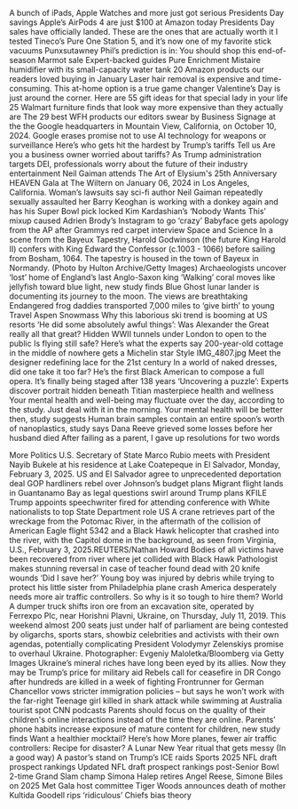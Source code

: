 
A bunch of iPads, Apple Watches and more just got serious Presidents Day savings
Apple’s AirPods 4 are just $100 at Amazon today
Presidents Day sales have officially landed. These are the ones that are actually worth it
I tested Tineco’s Pure One Station 5, and it’s now one of my favorite stick vacuums
Punxsutawney Phil’s prediction is in: You should shop this end-of-season Marmot sale
Expert-backed guides
Pure Enrichment Mistaire humidifier with its small-capacity water tank
20 Amazon products our readers loved buying in January
Laser hair removal is expensive and time-consuming. This at-home option is a true game changer
Valentine’s Day is just around the corner. Here are 55 gift ideas for that special lady in your life
25 Walmart furniture finds that look way more expensive than they actually are
The 29 best WFH products our editors swear by
Business
Signage at the the Google headquarters in Mountain View, California, on October 10, 2024.
Google erases promise not to use AI technology for weapons or surveillance
Here’s who gets hit the hardest by Trump’s tariffs
Tell us Are you a business owner worried about tariffs?
As Trump administration targets DEI, professionals worry about the future of their industry
entertainment
Neil Gaiman attends The Art of Elysium's 25th Anniversary HEAVEN Gala at The Wiltern on January 06, 2024 in Los Angeles, California.
Woman’s lawsuits say sci-fi author Neil Gaiman repeatedly sexually assaulted her
Barry Keoghan is working with a donkey again and has his Super Bowl pick locked
Kim Kardashian’s ‘Nobody Wants This’ mixup caused Adrien Brody’s Instagram to go ‘crazy’
Babyface gets apology from the AP after Grammys red carpet interview
Space and Science
In a scene from the Bayeux Tapestry, Harold Godwinson (the future King Harold II) confers with King Edward the Confessor (c.1003 - 1066) before sailing from Bosham, 1064. The tapestry is housed in the town of Bayeux in Normandy. (Photo by Hulton Archive/Getty Images)
Archaeologists uncover ‘lost’ home of England’s last Anglo-Saxon king
‘Walking’ coral moves like jellyfish toward blue light, new study finds
Blue Ghost lunar lander is documenting its journey to the moon. The views are breathtaking
Endangered frog daddies transported 7,000 miles to ‘give birth’ to young
Travel
Aspen Snowmass
Why this laborious ski trend is booming at US resorts
‘He did some absolutely awful things’: Was Alexander the Great really all that great?
Hidden WWII tunnels under London to open to the public
Is flying still safe? Here’s what the experts say
200-year-old cottage in the middle of nowhere gets a Michelin star
Style
IMG_4807.jpg
Meet the designer redefining lace for the 21st century
In a world of naked dresses, did one take it too far?
He’s the first Black American to compose a full opera. It’s finally being staged after 138 years
‘Uncovering a puzzle’: Experts discover portrait hidden beneath Titian masterpiece
health and wellness
Your mental health and well-being may fluctuate over the day, according to the study.
Just deal with it in the morning. Your mental health will be better then, study suggests
Human brain samples contain an entire spoon’s worth of nanoplastics, study says
Dana Reeve grieved some losses before her husband died
After failing as a parent, I gave up resolutions for two words

More Politics
U.S. Secretary of State Marco Rubio meets with President Nayib Bukele at his residence at Lake Coatepeque in El Salvador, Monday, February 3, 2025.
US and El Salvador agree to unprecedented deportation deal
GOP hardliners rebel over Johnson’s budget plans
Migrant flight lands in Guantanamo Bay as legal questions swirl around Trump plans
KFILE Trump appoints speechwriter fired for attending conference with White nationalists to top State Department role
US
A crane retrieves part of the wreckage from the Potomac River, in the aftermath of the collision of American Eagle flight 5342 and a Black Hawk helicopter that crashed into the river, with the Capitol dome in the background, as seen from Virginia, U.S., February 3, 2025.REUTERS/Nathan Howard
Bodies of all victims have been recovered from river where jet collided with Black Hawk
Pathologist makes stunning reversal in case of teacher found dead with 20 knife wounds
‘Did I save her?’ Young boy was injured by debris while trying to protect his little sister from Philadelphia plane crash
America desperately needs more air traffic controllers. So why is it so tough to hire them?
World
A dumper truck shifts iron ore from an excavation site, operated by Ferrexpo Plc, near Horishni Plavni, Ukraine, on Thursday, July 11, 2019. This weekend almost 200 seats  just under half of parliament  are being contested by oligarchs, sports stars, showbiz celebrities and activists with their own agendas, potentially complicating President Volodymyr Zelenskiys promise to overhaul Ukraine. Photographer: Evgeniy Maloletka/Bloomberg via Getty Images
Ukraine’s mineral riches have long been eyed by its allies. Now they may be Trump’s price for military aid
Rebels call for ceasefire in DR Congo after hundreds are killed in a week of fighting
Frontrunner for German Chancellor vows stricter immigration policies – but says he won’t work with the far-right
Teenage girl killed in shark attack while swimming at Australia tourist spot
CNN podcasts
Parents should focus on the quality of their children's online interactions instead of the time they are online. 
Parents’ phone habits increase exposure of mature content for children, new study finds
Want a healthier mocktail? Here’s how
More planes, fewer air traffic controllers: Recipe for disaster?
A Lunar New Year ritual that gets messy (In a good way)
A pastor’s stand on Trump’s ICE raids
Sports
2025 NFL draft prospect rankings
Updated NFL draft prospect rankings post-Senior Bowl
2-time Grand Slam champ Simona Halep retires
Angel Reese, Simone Biles on 2025 Met Gala host committee
Tiger Woods announces death of mother Kultida
Goodell rips ‘ridiculous’ Chiefs bias theory
